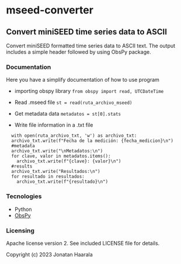 # mseed-converter

## Convert miniSEED time series data to ASCII

Convert miniSEED formatted time series data to ASCII text.  The output
includes a simple header followed by using ObsPy package.

### Documentation
Here you have a simplify documentation of how to use program

- importing obspy library
`from obspy import read, UTCDateTime`

- Read .mseed file
`st = read(ruta_archivo_mseed)`

- Get metadata data
`metadatos = st[0].stats`

- Write file information in a .txt file
```
  with open(ruta_archivo_txt, 'w') as archivo_txt:
  archivo_txt.write(f"Fecha de la medición: {fecha_medicion}\n")
  #metadata
  archivo_txt.write("\nMetadatos:\n")
  for clave, valor in metadatos.items():
    archivo_txt.write(f"{clave}: {valor}\n")
  #results
  archivo_txt.write("Resultados:\n")
  for resultado in resultados:
    archivo_txt.write(f"{resultado}\n")
```
### Tecnologies
- Python
- [ObsPy](https://docs.obspy.org/index.html "ObsPy")

### Licensing

Apache license version 2.  See included LICENSE file for details.

Copyright (c) 2023 Jonatan Haarala
